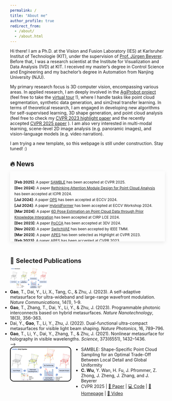 ```yaml
---
permalink: /
title: "About me"
author_profile: true
redirect_from: 
  - /about/
  - /about.html
---
```


Hi there! I am a Ph.D. at the Vision and Fusion Laboratory (IES) at Karlsruher Institut of Technologie (KIT), under the supervision of [Prof. Jürgen Beyerer](https://ies.iar.kit.edu/1473_1497.php). Before that, I was a research scientist at the Institute for Visualization and Data Analysis (IVD) at KIT. I received my master’s degree in Control Science and Engineering and my bachelor’s degree in Automation from Nanjing University (NJU). 

My primary research focus is 3D computer vision, encompassing various areas. In applied research, I am deeply involved in the [AgiProbot project](https://www.wbk.kit.edu/wbkintern/Forschung/Projekte/AgiProbot/) (feel free to take the [virtual tour](https://www.wbk.kit.edu/wbkintern/Forschung/Projekte/AgiProbot/Tour/index.htm) !), where I handle tasks like point cloud segmentation, synthetic data generation, and sim2real transfer learning. In terms of theoretical research, I am engaged in developing new algorithms for self-supervised learning, 3D shape generation, and point cloud analysis (feel free to check my [CVPR 2023 highlight paper](https://arxiv.org/abs/2302.14673) and the recently accepted [CVPR 2025 paper](https://arxiv.org/abs/2504.19581) ). I am also very interested in multi-modal learning, scene-level 2D image analysis (e.g. panoramic images), and vision-language models (e.g. video narration).

I am trying a new template, so this webpage is still under construction. Stay tuned! :) 


<section id="news">
  <h2 style="font-size: 1.5em; margin-bottom: 0.5em;">🔥 News</h2>
  <div style="
      max-height: 200px;
      overflow-y: auto;
      border: none; <!-- 1px solid #ddd; -->
      border-radius: 12px;
      padding: 1em;
      background-color: #fdfdfd;
      box-shadow: 0 4px 12px rgba(0, 0, 0, 0.08);
  ">
    <ul style="list-style: none; padding-left: 0; font-size: 0.85em; line-height: 1.6;">
      <li><b>[Feb 2025]</b>: A paper <a href="https://stevenczwu.github.io/publication/2025-06-11-SAMBLE">SAMBLE</a> has been accepted at CVPR 2025.</li>
      <li><b>[Dec 2024]</b>: A paper <a href="https://stevenczwu.github.io/publication/2024-12-01-RethinkPoAtt">Rethinking Attention Module Design for Point Cloud Analysis</a> has been accepted at ICPR 2024.</li>
      <li><b>[Jul 2024]</b>: A paper <a href="https://stevenczwu.github.io/publication/2024-10-04-OPS">OPS</a> has been accepted at ECCV 2024.</li>
      <li><b>[Jul 2024]</b>: A paper <a href="https://stevenczwu.github.io/publication/2024-10-01-HybridFormer">HybridFormer</a> has been accepted at ECCV Workshop 2024.</li>
      <li><b>[Mar 2024]</b>: A paper <a href="https://stevenczwu.github.io/publication/2024-06-19-BoltPosePK">6D Pose Estimation on Point Cloud Data through Prior Knowledge Integration</a> has been accepted at CIRP LCE 2024.</li>
      <li><b>[Dec 2023]</b>: A paper <a href="https://stevenczwu.github.io/publication/2024-03-18-PoCCA">PoCCA</a> has been accepted at 3DV 2024.</li>
      <li><b>[Nov 2023]</b>: A paper <a href="https://stevenczwu.github.io/publication/2023-12-05-SwitchVAE">SwitchVAE</a> has been accepted by IEEE TMM.</li>
      <li><b>[Mar 2023]</b>: A paper <a href="https://stevenczwu.github.io/publication/2023-06-20-APES">APES</a> has been selected as Highlight at CVPR 2023.</li>
      <li><b>[Feb 2023]</b>: A paper <a href="https://stevenczwu.github.io/publication/2023-06-20-APES">APES</a> has been accepted at CVPR 2023.</li>
      <li><b>[Feb 2023]</b>: A paper <a href="https://stevenczwu.github.io/publication/2023-06-18-VoxAttention">VoxAttention</a> has been accepted at CVPR Workshop 2023.</li>
      <li><b>[Jan 2023]</b>: A paper <a href="https://stevenczwu.github.io/publication/2023-02-19-AgiBenchmark">SynMotor: A Benchmark Suite</a> has been selected as the Best Paper Finalist at VISAPP 2023.</li>
      <li><b>[Dec 2022]</b>: A paper <a href="https://stevenczwu.github.io/publication/2023-02-19-AgiBenchmark">SynMotor: A Benchmark Suite</a> has been accepted at VISAPP 2023.</li>
      <li><b>[Oct 2022]</b>: A paper <a href="https://stevenczwu.github.io/publication/2023-01-03-AgiPointSeg">Sim2real Transfer Learning for Point Cloud Segmentation</a> has been accepted at WACV 2023.</li>
      <li><b>[Jan 2022]</b>: A paper <a href="https://stevenczwu.github.io/publication/2022-04-06-MotorBlenderAddon">MotorFactory: A Blender Add-on</a> has been accepted at CIRP CATS 2022.</li>
      <li><b>[May 2020]</b>: A paper <a href="https://stevenczwu.github.io/publication/2020-08-26-PointEmbedding">Local Correlation-Aware Point Embedding</a> has been selected as the Best Paper Finalist at IVPR 2020.</li>
      <li><b>[May 2020]</b>: A paper <a href="https://stevenczwu.github.io/publication/2020-08-26-PointEmbedding">Local Correlation-Aware Point Embedding</a> has been accepted at IVPR 2020.</li>
    </ul>
  </div>
</section>



<p style="margin-bottom: 10px; margin-top: 50px"> 
  <span style="font-size: 144%; ">📖 <b>Selected Publications</b></span> <br /> 
</p>

<!--
<div class="publication-container"> 
  <img src="../images/teasers/teaser_SAMBLE.png" />
  <div> 
    <font size="+1.5"><b>SAMBLE: Shape-Specific Point Cloud Sampling for an Optimal Trade-Off Between Local Detail and Global Uniformity</b></font> <br /> 
    <font size="-1">C. Wu, Y. Wan*, H. Fu*, J. Pfrommer, Z. Zhong, <u><b>J. Zheng</b></u><sup>†</sup>, J. Zhang, J. Beyerer</font> <br /> 
    <font size="-1"><b>CVPR'25</b> 
      <span style="border: 1px solid #b3d9ff; border-radius: 8px; padding: 2px 6px; display: inline-block;">
        <a href="publications/Samble/Samble.html" target="_blank">Homepage</a>
      </span> 
      <span style="border: 1px solid #b3d9ff; border-radius: 8px; padding: 2px 6px; display: inline-block;">
        <a href="https://arxiv.org/pdf/2504.19581" target="_blank">Paper</a>
      </span> 
    </font>
  </div>
</div>
-->

<!--
<div style="display: flex; align-items: flex-start; gap: 16px;">
  <!-- 图片 -->
  <img src="../images/teasers/teaser_SAMBLE.png" alt="teaser_SAMBLE" style="width: 120px; height: auto; border-radius: 8px;">

  <!-- 文字 -->
  <ul style="margin: 0; padding: 0; list-style-type: disc; font-size: 14px;">
    <li><b>Gao</b>, T., Dai, Y., Li, X., Tang, C., & Zhu, J. (2023). A self-adaptive metasurface for ultra-wideband and large-range wavefront modulation. <i>Nature Communications</i>, 14(1), 1–9.</li>
    <li><b>Gao</b>, T., Zhang, T., Dai, Y., Li, Y., & Zhu, J. (2023). Programmable photonic interconnects based on hybrid metasurfaces. <i>Nature Nanotechnology</i>, 18(3), 356–363.</li>
    <li>Dai, Y., <b>Gao</b>, T., Li, Y., Zhu, J. (2022). Dual-functional ultra-compact metasurfaces for visible light beam shaping. <i>Nature Photonics</i>, 16, 789–796.</li>
    <li><b>Gao</b>, T., Li, Y., Dai, Y., Zhang, T., & Zhu, J. (2021). Nonlinear metasurface for holography in visible wavelengths. <i>Science</i>, 373(6551), 1432–1436.</li>
  </ul>
</div>
-->

<div style="display: flex; align-items: flex-start; width: 100%;">

  <div style="flex: 4; padding-right: 16px;">
    <img src="../images/teasers/teaser_SAMBLE.png"
         alt="teaser_SAMBLE"
         style="width: 100%; border: 2px solid black; border-radius: 12px;">
  </div>

  <div style="flex: 6;">
    <ul style="margin: 0; padding-left: 20px; list-style-type: disc; font-size: 14px;">
      <li>SAMBLE: Shape-Specific Point Cloud Sampling for an Optimal Trade-Off Between Local Detail and Global Uniformity</li>
      <li><b>C. Wu</b>, Y. Wan, H. Fu, J. Pfrommer, Z. Zhong, J. Zheng, J. Zhang, and J. Beyerer</li>
      <li>CVPR 2025 | <a href="https://arxiv.org/pdf/2504.19581">📄 Paper</a> | <a href="https://github.com/stevenczwu/SAMBLE">💻 Code</a> | <a href="https://junweizheng93.github.io/publications/Samble/Samble.html">🏡 Homepage</a> | <a href="https://www.youtube.com/watch?v=FZtNayVyaRE">🎥 Video</a></li>
    </ul>
  </div>

</div>




